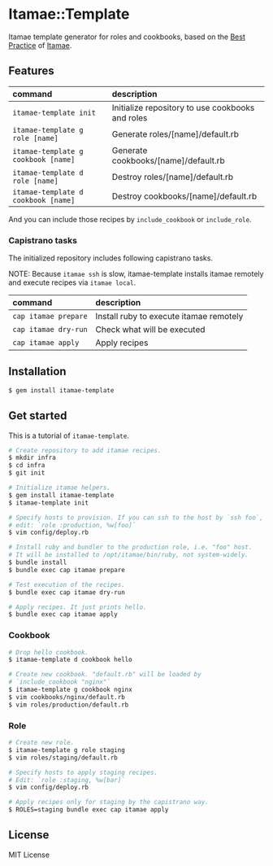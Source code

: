 # Itamae::Template

Itamae template generator for roles and cookbooks, based on the
[Best Practice](https://github.com/itamae-kitchen/itamae/wiki/Best-Practice)
of [Itamae](https://github.com/itamae-kitchen/itamae/).

## Features

| command | description |
|:-----|:--------|
| `itamae-template init`  | Initialize repository to use cookbooks and roles |
| `itamae-template g role [name]` | Generate roles/[name]/default.rb |
| `itamae-template g cookbook [name]` | Generate cookbooks/[name]/default.rb |
| `itamae-template d role [name]` | Destroy roles/[name]/default.rb |
| `itamae-template d cookbook [name]` | Destroy cookbooks/[name]/default.rb |

And you can include those recipes by `include_cookbook` or `include_role`.

### Capistrano tasks

The initialized repository includes following capistrano tasks.

NOTE: Because `itamae ssh` is slow, itamae-template installs itamae remotely and
execute recipes via `itamae local`.

| command | description |
|:-----|:--------|
| `cap itamae prepare` | Install ruby to execute itamae remotely |
| `cap itamae dry-run` | Check what will be executed |
| `cap itamae apply` | Apply recipes |

## Installation

```bash
$ gem install itamae-template
```

## Get started

This is a tutorial of `itamae-template`.

```bash
# Create repository to add itamae recipes.
$ mkdir infra
$ cd infra
$ git init

# Initialize itamae helpers.
$ gem install itamae-template
$ itamae-template init

# Specify hosts to provision. If you can ssh to the host by `ssh foo`,
# edit: `role :production, %w[foo]`
$ vim config/deploy.rb

# Install ruby and bundler to the production role, i.e. "foo" host.
# It will be installed to /opt/itamae/bin/ruby, not system-widely.
$ bundle install
$ bundle exec cap itamae prepare

# Test execution of the recipes.
$ bundle exec cap itamae dry-run

# Apply recipes. It just prints hello.
$ bundle exec cap itamae apply
```

### Cookbook

```bash
# Drop hello cookbook.
$ itamae-template d cookbook hello

# Create new cookbook. "default.rb" will be loaded by
# `include_cookbook "nginx"`
$ itamae-template g cookbook nginx
$ vim cookbooks/nginx/default.rb
$ vim roles/production/default.rb
```

### Role

```bash
# Create new role.
$ itamae-template g role staging
$ vim roles/staging/default.rb

# Specify hosts to apply staging recipes.
# Edit: `role :staging, %w[bar]`
$ vim config/deploy.rb

# Apply recipes only for staging by the capistrano way.
$ ROLES=staging bundle exec cap itamae apply
```

## License

MIT License
